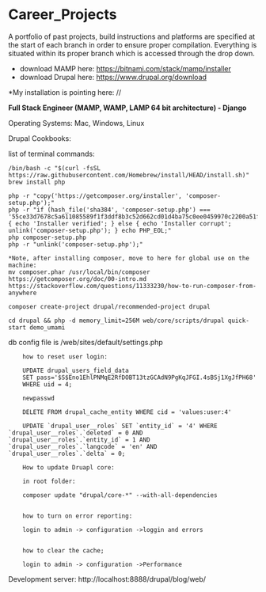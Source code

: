 # Career_Projects
A portfolio of past projects, build instructions and platforms are specified at the start of each branch in order to ensure proper compilation.  Everything is situated within its proper branch which is accessed through the drop down.   

* download MAMP here: https://bitnami.com/stack/mamp/installer
* download Drupal here: https://www.drupal.org/download

*My installation is pointing here: //

<b>Full Stack Engineer (MAMP, WAMP, LAMP 64 bit architecture) - Django</b>

Operating Systems:
Mac, Windows, Linux

Drupal Cookbooks: 


list of terminal commands:

    /bin/bash -c "$(curl -fsSL https://raw.githubusercontent.com/Homebrew/install/HEAD/install.sh)"
    brew install php
  
    php -r "copy('https://getcomposer.org/installer', 'composer-setup.php');"
    php -r "if (hash_file('sha384', 'composer-setup.php') === '55ce33d7678c5a611085589f1f3ddf8b3c52d662cd01d4ba75c0ee0459970c2200a51f492d557530c71c15d8dba01eae') { echo 'Installer verified'; } else { echo 'Installer corrupt'; unlink('composer-setup.php'); } echo PHP_EOL;"
    php composer-setup.php
    php -r "unlink('composer-setup.php');"

    *Note, after installing composer, move to here for global use on the machine: 
    mv composer.phar /usr/local/bin/composer
    https://getcomposer.org/doc/00-intro.md
    https://stackoverflow.com/questions/11333230/how-to-run-composer-from-anywhere

    composer create-project drupal/recommended-project drupal 

    cd drupal && php -d memory_limit=256M web/core/scripts/drupal quick-start demo_umami




db config file is /web/sites/default/settings.php

        how to reset user login:

        UPDATE drupal_users_field_data 
        SET pass='$S$Eno1EhlPNMqE2RfDOBT13tzGCAdN9PgKqJFGI.4sBSj1XgJfPH68' 
        WHERE uid = 4;

        newpasswd

        DELETE FROM drupal_cache_entity WHERE cid = 'values:user:4' 

        UPDATE `drupal_user__roles` SET `entity_id` = '4' WHERE `drupal_user__roles`.`deleted` = 0 AND `drupal_user__roles`.`entity_id` = 1 AND `drupal_user__roles`.`langcode` = 'en' AND `drupal_user__roles`.`delta` = 0; 

        How to update Druapl core:

        in root folder:

        composer update "drupal/core-*" --with-all-dependencies


        how to turn on error reporting:
        
        login to admin -> configuration ->loggin and errors
        
        
        how to clear the cache;
        
        login to admin -> configuration ->Performance
        
        
        
        
        

Development server:
http://localhost:8888/drupal/blog/web/
